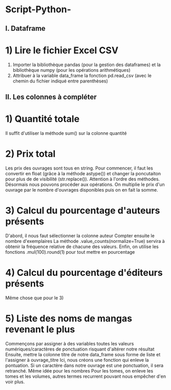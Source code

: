 # Script-Python-
## I. Dataframe
 
# 1) Lire le fichier Excel CSV
 
1. Importer la bibliothèque pandas (pour la gestion des dataframes) et la bibliothèque numpy (pour les opérations arithmétiques)
2. Attribuer à la variable data_frame la fonction pd.read_csv (avec le chemin du fichier indiqué entre parenthèses)

## II. Les colonnes à compléter
# 1) Quantité totale
 
Il suffit d'utiliser la méthode sum() sur la colonne quantité 

 
# 2) Prix total
 
Les prix des ouvrages sont tous en string. Pour commencer, il faut les convertir en float (grâce à la méthode astype()) et changer la poncutaiton pour plus de de visibilité (str.replace()). Attention à l'ordre des méthodes. 
Désormais nous pouvons procéder aux opérations. On multiplie le prix d'un ouvrage par le nombre d'ouvrages disponibles puis on en fait la somme.  

# 3) Calcul du pourcentage d'auteurs présents 
 
D'abord, il nous faut sélectionner la colonne auteur
Compter ensuite le nombre d'exemplaires
La méthode .value_counts(normalize=True) servira à obtenir la fréquence relative de chacune des valeurs. 
Enfin, on utilise les fonctions .mul(100).round(1) pour tout mettre en pourcentage 

# 4) Calcul du pourcentage d'éditeurs présents 

Même chose que pour le 3)
# 5) Liste des noms de mangas revenant le plus
 
Commençons par assigner à des variables toutes les valeurs numériques/caractères de ponctuation risquant d'altérer notre résultat
Ensuite, mettre la colonne titre de notre data_frame sous forme de liste et l'assigner à ouvrage_titre
Ici, nous créons une fonction qui enleve la pontuation. Si un caractère dans notre ouvrage est une ponctuation, il sera retranché. 
Même idée pour les nombres
Pour les tomes, on enleve les tomes et les volumes, autres termes recurrent pouvant nous empêcher d'en voir plus.
